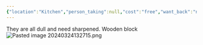 ```yaml
---
{"location":"Kitchen","person_taking":null,"cost":"free","want_back":"no","dg-publish":true,"dg-path":"Stuff/Kitchen Knives and block.md","permalink":"/stuff/kitchen-knives-and-block/","dgPassFrontmatter":true}
---
```


They are all dull and need sharpened. Wooden block
![Pasted image 20240324132715.png](/img/user/Attachments/Pasted%20image%2020240324132715.png)